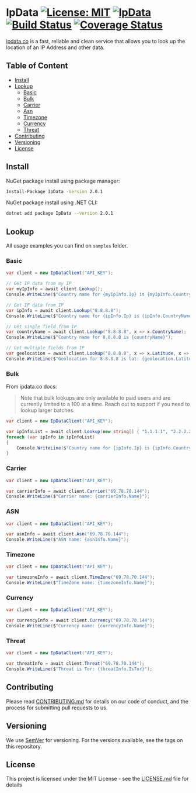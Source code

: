 
# IpData [![License: MIT](https://img.shields.io/badge/License-MIT-blue.svg)](https://github.com/alexkhil/IpData/blob/master/LICENSE) [![IpData](https://img.shields.io/nuget/v/IpData.svg)](https://www.nuget.org/packages/IpData/) [![Build Status](https://dev.azure.com/alexkhildev/IpData/_apis/build/status/outer-loop?branchName=master)](https://dev.azure.com/alexkhildev/IpData/_build/latest?definitionId=4?branchName=master) [![Coverage Status](https://img.shields.io/azure-devops/coverage/alexkhildev/ipdata/4/master)](https://img.shields.io/azure-devops/coverage/alexkhildev/ipdata/4/master)

[ipdata.co](https://ipdata.co/) is a fast, reliable and clean service that allows you to look up the location of an IP Address and other data.

## Table of Content

- [Install](#install)
- [Lookup](#lookup)
  - [Basic](#basic)
  - [Bulk](#bulk)
  - [Carrier](#carrier)
  - [Asn](#asn)
  - [Timezone](#timezone)
  - [Currency](#currency)
  - [Threat](#threat)
- [Contributing](#contributing)
- [Versioning](#versioning)
- [License](#license)

## Install

NuGet package install using package manager:

```bash
Install-Package IpData -Version 2.0.1
```

NuGet package install using .NET CLI:

```bash
dotnet add package IpData --version 2.0.1
```

## Lookup

All usage examples you can find on `samples` folder.

### Basic

```csharp
var client = new IpDataClient("API_KEY");

// Get IP data from my IP
var myIpInfo = await client.Lookup();
Console.WriteLine($"Country name for {myIpInfo.Ip} is {myIpInfo.CountryName}");

// Get IP data from IP
var ipInfo = await client.Lookup("8.8.8.8");
Console.WriteLine($"Country name for {ipInfo.Ip} is {ipInfo.CountryName}");

// Get single field from IP
var countryName = await client.Lookup("8.8.8.8", x => x.CountryName);
Console.WriteLine($"Country name for 8.8.8.8 is {countryName}");

// Get multiple fields from IP
var geolocation = await client.Lookup("8.8.8.8", x => x.Latitude, x => x.Longitude);
Console.WriteLine($"Geolocation for 8.8.8.8 is lat: {geolocation.Latitude} long: {geolocation.Longitude}");
```

### Bulk

From ipdata.co docs:
> Note that bulk lookups are only available to paid users and are currently limited to a 100 at a time. Reach out to support if you need to lookup larger batches.

```csharp
var client = new IpDataClient("API_KEY");

var ipInfoList = await client.Lookup(new string[] { "1.1.1.1", "2.2.2.2", "3.3.3.3" });
foreach (var ipInfo in ipInfoList)
{
    Console.WriteLine($"Country name for {ipInfo.Ip} is {ipInfo.CountryName}");
}
```

### Carrier

```csharp
var client = new IpDataClient("API_KEY");

var carrierInfo = await client.Carrier("69.78.70.144");
Console.WriteLine($"Carrier name: {carrierInfo.Name}");
```

### ASN

```csharp
var client = new IpDataClient("API_KEY");

var asnInfo = await client.Asn("69.78.70.144");
Console.WriteLine($"ASN name: {asnInfo.Name}");
```

### Timezone

```csharp
var client = new IpDataClient("API_KEY");

var timezoneInfo = await client.TimeZone("69.78.70.144");
Console.WriteLine($"TimeZone name: {timezoneInfo.Name}");
```

### Currency

```csharp
var client = new IpDataClient("API_KEY");

var currencyInfo = await client.Currency("69.78.70.144");
Console.WriteLine($"Currency name: {currencyInfo.Name}");
```

### Threat

```csharp
var client = new IpDataClient("API_KEY");

var threatInfo = await client.Threat("69.78.70.144");
Console.WriteLine($"Threat is Tor: {threatInfo.IsTor}");
```

## Contributing

Please read [CONTRIBUTING.md][CONTRIBUTING] for details on our code of conduct, and the process for submitting pull requests to us.

## Versioning

We use [SemVer] for versioning. For the versions available, see the tags on this repository. 

## License

This project is licensed under the MIT License - see the [LICENSE.md][LICENSE] file for details


[AzureStatus]: https://dev.azure.com/alexkhildev/IpData/_apis/build/status/gated?branchName=master
[IpDataLogo]: https://image.ibb.co/iDQdUS/ipdatalogo.png
[SemVer]: http://semver.org/
[CONTRIBUTING]: https://github.com/alexkhil/IpData/blob/master/.github/CONTRIBUTING.md
[LICENSE]: https://github.com/alexkhil/IpData/blob/master/LICENSE
